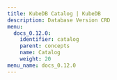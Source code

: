 ```yaml
---
title: KubeDB Catalog | KubeDB
description: Database Version CRD
menu:
  docs_0.12.0:
    identifier: catalog
    parent: concepts
    name: Catalog
    weight: 20
menu_name: docs_0.12.0
---
```


